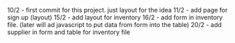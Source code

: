 10/2 - first commit for this project. just layout for the idea
11/2 - add page for sign up (layout)
15/2 - add layout for inventory
16/2 - add form in inventory file. (later will ad javascript to put data from form into the table)
20/2 - add supplier in form and table for inventory file
